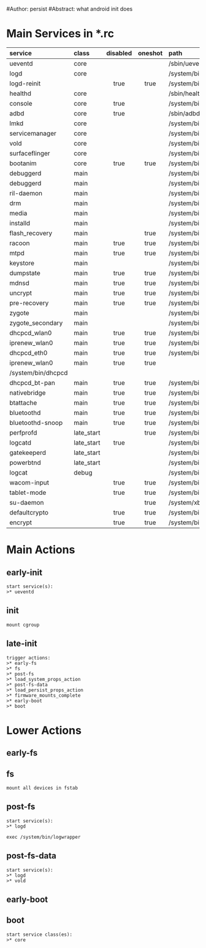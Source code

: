 #Author: persist
#Abstract: what android init does

# Main Services in *.rc


| service		| class		| disabled	| oneshot	| path					|
| :---			| :---		| :---:		| :---:		| :---					|
| ueventd		| core		|		|		| /sbin/ueventd				|
| logd			| core		|		|		| /system/bin/logd			|
| logd-reinit		| 		| true		| true		| /system/bin/logd			|
| healthd		| core		|		|		| /sbin/healthd				|
| console		| core		| true		|		| /system/bin/sh			|
| adbd			| core		| true		|		| /sbin/adbd				|
| lmkd			| core		|		|		| /system/bin/lmkd			|
| servicemanager	| core		|		|		| /system/bin/servicemanager		|
| vold			| core		|		|		| /system/bin/vold			|
| surfaceflinger	| core		|		|		| /system/bin/surfacefinger		|
| bootanim		| core		| true		| true		| /system/bin/bootanimation		|
| debuggerd		| main		|		|		| /system/bin/debuggerd			|
| debuggerd		| main		|		|		| /system/bin/debuggerd64		|
| ril-daemon		| main		|		|		| /system/bin/rild			|
| drm			| main		|		|		| /system/bin/drmserver			|
| media			| main		|		|		| /system/bin/mediaserver		|
| installd		| main		|		|		| /system/bin/installd			|
| flash_recovery	| main		| 		| true		| /system/bin/install-recovery.sh	|
| racoon		| main		| true		| true		| /system/bin/racoon			|
| mtpd			| main		| true		| true		| /system/bin/mtpd			|
| keystore		| main		|		|		| /system/bin/keystore			|
| dumpstate		| main		| true		| true		| /system/bin/dumpstate			|
| mdnsd			| main		| true		| true		| /system/bin/mdnsd			|
| uncrypt		| main		| true		| true		| /system/bin/uncrypt			|
| pre-recovery		| main		| true		| true		| /system/bin/uncrypt			|
| zygote		| main		|		|		| /system/bin/app_process64		|
| zygote_secondary	| main		| 		|		| /system/bin/app_process32		|
| dhcpcd_wlan0		| main		| true		| true		| /system/bin/dhcpcd			|
| iprenew_wlan0		| main		| true		| true		| /system/bin/dhcpcd			|
| dhcpcd_eth0		| main		| true		| true		| /system/bin/dhcpcd			|
| iprenew_wlan0		| main		| true		| true		
| /system/bin/dhcpcd			|
| dhcpcd_bt-pan		| main		| true		| true		| /system/bin/dhcpcd			|
| nativebridge		| main		| true		| true		| /system/bin/enable_nativebridge	|
| btattache		| main		| true		| true		| /system/bin/btattach			|
| bluetoothd		| main		| true		| true		| /system/bin/bluetoothd		|
| bluetoothd-snoop	| main		| true		| true		| /system/bin/bluetoothd-snoop		|
| perfprofd		| late_start	| 		| true		| /system/bin/perfprofd			|
| logcatd		| late_start	| true		|		| /system/bin/logcat			|
| gatekeeperd		| late_start	|		|		| /system/bin/gatekeeperd		|
| powerbtnd		| late_start	| 		|		| /system/bin/powerbtnd			|
| logcat		| debug		|		|		| /system/bin/logcat			|
| wacom-input		| 		| true		| true		| /system/bin/wacom-input		|
| tablet-mode		| 		| true		| true		| /system/bin/tablet-mode		|
| su-daemon		|		|		| true		| /system/xbin/su			|
| defaultcrypto		| 		| true		| true		| /system/bin/vdc			|
| encrypt		| 		| true		| true		| /system/bin/vdc			|


# Main Actions

## early-init

	start service(s): 
	>* ueventd


## init

	mount cgroup


## late-init

	trigger actions: 
	>* early-fs
	>* fs
	>* post-fs
	>* load_system_props_action
	>* post-fs-data
	>* load_persist_props_action
	>* firmware_mounts_complete
	>* early-boot
	>* boot


# Lower Actions

## early-fs


## fs

	mount all devices in fstab


## post-fs

	start service(s): 
	>* logd
	
	exec /system/bin/logwrapper


## post-fs-data

	start service(s): 
	>* logd
	>* vold


## early-boot


## boot

	start service class(es): 
	>* core



